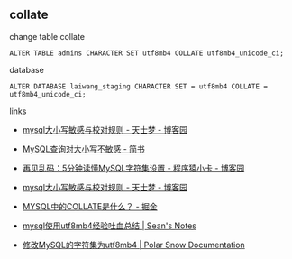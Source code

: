 ## collate 

change table collate

```
ALTER TABLE admins CHARACTER SET utf8mb4 COLLATE utf8mb4_unicode_ci;
```

database

```
ALTER DATABASE laiwang_staging CHARACTER SET = utf8mb4 COLLATE = utf8mb4_unicode_ci;

```

links

- [mysql大小写敏感与校对规则 - 天士梦 - 博客园](https://www.cnblogs.com/cchust/p/3952821.html)
- [MySQL查询对大小写不敏感 - 简书](https://www.jianshu.com/p/408daf82ac71)
- [再见乱码：5分钟读懂MySQL字符集设置 - 程序猿小卡 - 博客园](https://www.cnblogs.com/chyingp/p/mysql-character-set-collation.html)
- [mysql大小写敏感与校对规则 - 天士梦 - 博客园](https://www.cnblogs.com/cchust/p/3952821.html)


- [MYSQL中的COLLATE是什么？ - 掘金](https://juejin.im/post/5bfe5cc36fb9a04a082161c2)
- [mysql使用utf8mb4经验吐血总结 | Sean's Notes](http://seanlook.com/2016/10/23/mysql-utf8mb4/)
- [修改MySQL的字符集为utf8mb4 | Polar Snow Documentation](https://docs.lvrui.io/2016/08/21/%E4%BF%AE%E6%94%B9MySQL%E7%9A%84%E5%AD%97%E7%AC%A6%E9%9B%86%E4%B8%BAutf8mb4/)


